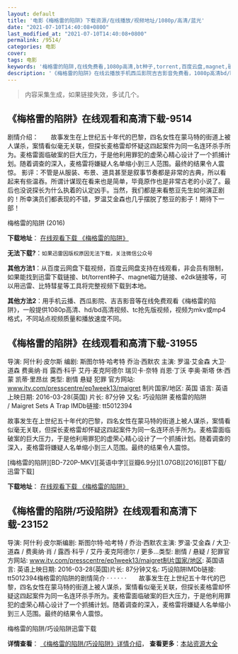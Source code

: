 ```yaml
---
layout: default
title: '电影《梅格雷的陷阱》下载资源/在线播放/视频地址/1080p/高清/蓝光'
date: "2021-07-10T14:40:08+0800"
last_modified_at: "2021-07-10T14:40:08+0800"
permalink: /9514/
categories: 电影
cover:
tags: 电影
keywords: '梅格雷的陷阱,在线免费看,1080p高清,bt种子,torrent,百度云盘,magnet,磁力链,迅雷下载资源'
description: '《梅格雷的陷阱》在线云播放手机西瓜影院吉吉影音免费看，1080p高清bd/hd未删减完整版和tc抢先枪版，mkv/mp4格式，附带bt/torrent种子、magnet/磁力链、百度云盘、网盘资源迅雷下载链接'
---
```


>内容采集生成，如果链接失效，多试几个。


## 《梅格雷的陷阱》在线观看和高清下载-9514

剧情介绍：　　故事发生在上世纪五十年代的巴黎，四名女性在蒙马特的街道上被人谋杀，案情看似毫无关联，但探长麦格雷却怀疑这四起案件为同一名连环杀手所为。麦格雷面临破案的巨大压力，于是他利用罪犯的虚荣心精心设计了一个抓捕计划。随着调查的深入，麦格雷将嫌疑人名单缩小到三人范围。最终的结果令人震惊。 影评：不管是从服装、布景、道具甚至是叙事节奏都是非常的古典，所以看起来有些温吞。所谓计谋现在看来也是简单，毕竟原作也是非常古老的小说了。最后也没说探长为什么执着的认定凶手。当然，我们都是来看憨豆先生如何演正剧的！所幸演员们都表现的不错，罗温艾金森也几乎摆脱了憨豆的影子！期待下一部！


梅格雷的陷阱 (2016)

**下载地址**： [在线观看下载 《梅格雷的陷阱》](https://www.btbtdy.me/btdy/dy9372.html) 


**无法下载?**：`如果迅雷因版权原因无法下载，关注微信公众号 `

**其他方法1**：从百度云网盘下载视频，百度云网盘支持在线观看，非会员有限制，如果能找到迅雷下载链接、bt/torrent种子、magnet磁力链接、e2dk链接等，可以用迅雷、比特彗星等工具将完整视频下载到本地。

**其他方法2**：用手机云播、西瓜影院、吉吉影音等在线免费观看《梅格雷的陷阱》，一般提供1080p高清、hd/bd高清视频、tc抢先版视频，视频为mkv或mp4格式，不同站点视频质量和播放速度不同。


## 《梅格雷的陷阱》在线观看和高清下载-31955

导演: 阿什利·皮尔斯 编剧: 斯图尔特·哈考特 乔治·西默农 主演: 罗温·艾金森 大卫·道森 费奥纳·肖 露西·科乎 艾丹·麦克阿德尔 瑞贝卡·奈特 肖恩·丁沃 李奥·斯塔 休·西蒙 凯蒂·里昂丝 类型: 剧情 悬疑 犯罪 官方网站: www.itv.com/presscentre/ep1week13/maigret 制片国家/地区: 英国 语言: 英语 上映日期: 2016-03-28(英国) 片长: 87分钟 又名: 巧设陷阱 麦格雷的陷阱 / Maigret Sets A Trap IMDb链接: tt5012394

故事发生在上世纪五十年代的巴黎，四名女性在蒙马特的街道上被人谋杀，案情看似毫无关联，但探长麦格雷却怀疑这四起案件为同一名连环杀手所为。麦格雷面临破案的巨大压力，于是他利用罪犯的虚荣心精心设计了一个抓捕计划。随着调查的深入，麦格雷将嫌疑人名单缩小到三人范围。最终的结果令人震惊。


[梅格雷的陷阱][BD-720P-MKV][英语中字][豆瓣6.9分][1.07GB][2016][BT下载/迅雷下载]

**下载地址**： [在线观看下载 《梅格雷的陷阱》](https://www.btdx8.com/torrent/maigret_sets_a_trap_2016.html) 


## 《梅格雷的陷阱/巧设陷阱》在线观看和高清下载-23152

导演: 阿什利·皮尔斯编剧: 斯图尔特·哈考特 / 乔治·西默农主演: 罗温·艾金森 / 大卫·道森 / 费奥纳·肖 / 露西·科乎 / 艾丹·麦克阿德尔 / 更多...类型: 剧情 / 悬疑 / 犯罪官方网站: www.itv.com/presscentre/ep1week13/maigret制片国家/地区: 英国语言: 英语上映日期: 2016-03-28(英国)片长: 87分钟又名: 巧设陷阱IMDb链接: tt5012394梅格雷的陷阱的剧情简介  ·  ·  ·  ·  ·  ·　　故事发生在上世纪五十年代的巴黎，四名女性在蒙马特的街道上被人谋杀，案情看似毫无关联，但探长麦格雷却怀疑这四起案件为同一名连环杀手所为。麦格雷面临破案的巨大压力，于是他利用罪犯的虚荣心精心设计了一个抓捕计划。随着调查的深入，麦格雷将嫌疑人名单缩小到三人范围。最终的结果令人震惊。


梅格雷的陷阱/巧设陷阱迅雷下载

**详情查看**： [《梅格雷的陷阱/巧设陷阱》详情介绍](/movie/23152/)， **查看更多**：[本站资源大全](/movie/t/all/)

